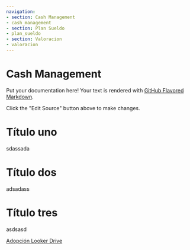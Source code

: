 ```yaml
---
navigation:
- section: Cash Management
- cash_management
- section: Plan Sueldo
- plan_sueldo
- section: Valoracion
- valoracion
---
```


# Cash Management

Put your documentation here! Your text is rendered with [GitHub Flavored Markdown](https://help.github.com/articles/github-flavored-markdown).

Click the "Edit Source" button above to make changes.


# Título uno

sdassada

# Título dos

adsadass

# Título tres

asdsasd

[Adopción Looker Drive](https://drive.google.com/drive/u/0/folders/1af15-K4nVVb2nF0Ktv1P6SmoJ_jtYcZh)
